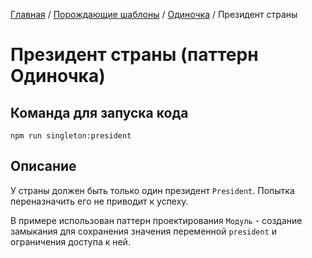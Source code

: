 [Главная](../../../#readme) / [Порождающие шаблоны](../../#readme) / [Одиночка](../#readme) / Президент страны

# Президент страны (паттерн Одиночка)

## Команда для запуска кода

```
npm run singleton:president
```

## Описание

У страны должен быть только один президент `President`. Попытка переназначить его не приводит к успеху.

В примере использован паттерн проектирования `Модуль` - создание замыкания для сохранения значения переменной `president` и ограничения доступа к ней.
